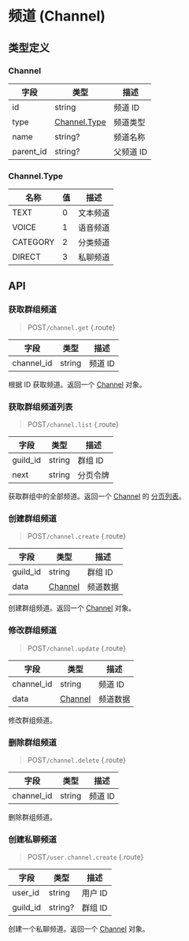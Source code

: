 # 频道 (Channel)

## 类型定义

### Channel

| 字段 | 类型 | 描述 |
| --- | --- | --- |
| id | string | 频道 ID |
| type | [Channel.Type](#channel-type) | 频道类型 |
| name | string? | 频道名称 |
| parent_id | string? | 父频道 ID |

### Channel.Type

| 名称 | 值 | 描述 |
| --- | --- | --- |
| TEXT | 0 | 文本频道 |
| VOICE | 1 | 语音频道 |
| CATEGORY | 2 | 分类频道 |
| DIRECT | 3 | 私聊频道 |

## API

### 获取群组频道

> <badge>POST</badge>`/channel.get` {.route}

| 字段 | 类型 | 描述 |
| --- | --- | --- |
| channel_id | string | 频道 ID |

根据 ID 获取频道。返回一个 [Channel](#channel) 对象。

### 获取群组频道列表

> <badge>POST</badge>`/channel.list` {.route}

| 字段 | 类型 | 描述 |
| --- | --- | --- |
| guild_id | string | 群组 ID |
| next | string | 分页令牌 |

获取群组中的全部频道。返回一个 [Channel](#channel) 的 [分页列表](../protocol/api.md#分页)。

### 创建群组频道

> <badge>POST</badge>`/channel.create` {.route}

| 字段 | 类型 | 描述 |
| --- | --- | --- |
| guild_id | string | 群组 ID |
| data | [Channel](#channel) | 频道数据 |

创建群组频道。返回一个 [Channel](#channel) 对象。

### 修改群组频道

> <badge>POST</badge>`/channel.update` {.route}

| 字段 | 类型 | 描述 |
| --- | --- | --- |
| channel_id | string | 频道 ID |
| data | [Channel](#channel) | 频道数据 |

修改群组频道。

### 删除群组频道

> <badge>POST</badge>`/channel.delete` {.route}

| 字段 | 类型 | 描述 |
| --- | --- | --- |
| channel_id | string | 频道 ID |

删除群组频道。

### 创建私聊频道

> <badge>POST</badge>`/user.channel.create` {.route}

| 字段 | 类型 | 描述 |
| --- | --- | --- |
| user_id | string | 用户 ID |
| guild_id | string? | 群组 ID |

创建一个私聊频道。返回一个 [Channel](#channel) 对象。
